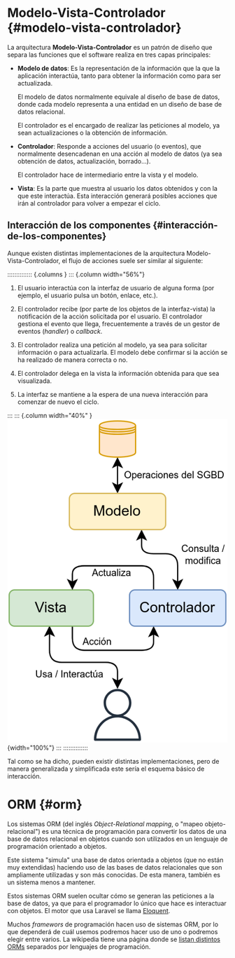 
# Modelo-Vista-Controlador {#modelo-vista-controlador}

La arquitectura **Modelo-Vista-Controlador** es un patrón de diseño que separa las funciones que el software realiza en tres capas principales:

-   **Modelo de datos**: Es la representación de la información que la que la aplicación interactúa, tanto para obtener la información como para ser actualizada.

    El modelo de datos normalmente equivale al diseño de base de datos, donde cada modelo representa a una entidad en un diseño de base de datos relacional.

    El controlador es el encargado de realizar las peticiones al modelo, ya sean actualizaciones o la obtención de información.

-   **Controlador**: Responde a acciones del usuario (o eventos), que normalmente desencadenan en una acción al modelo de datos (ya sea obtención de datos, actualización, borrado\...).

    El controlador hace de intermediario entre la vista y el modelo.

-   **Vista**: Es la parte que muestra al usuario los datos obtenidos y con la que este interactúa. Esta interacción generará posibles acciones que irán al controlador para volver a empezar el ciclo.

## Interacción de los componentes {#interacción-de-los-componentes}

Aunque existen distintas implementaciones de la arquitectura Modelo-Vista-Controlador, el flujo de acciones suele ser similar al siguiente:

:::::::::::::: {.columns }
::: {.column width="56%"}
1.  El usuario interactúa con la interfaz de usuario de alguna forma (por ejemplo, el usuario pulsa un botón, enlace, etc.).

2.  El controlador recibe (por parte de los objetos de la interfaz-vista) la notificación de la acción solicitada por el usuario. El controlador gestiona el evento que llega, frecuentemente a través de un gestor de eventos (*handler*) o *callback*.

3.  El controlador realiza una petición al modelo, ya sea para solicitar información o para actualizarla. El modelo debe confirmar si la acción se ha realizado de manera correcta o no.

4.  El controlador delega en la vista la información obtenida para que sea visualizada.

5.  La interfaz se mantiene a la espera de una nueva interacción para comenzar de nuevo el ciclo.

:::
::: {.column width="40%" }
![\ ](img/laravel/mvc.png){width="100%"}
:::
::::::::::::::


Tal como se ha dicho, pueden existir distintas implementaciones, pero de manera generalizada y simplificada este sería el esquema básico de interacción.

# ORM {#orm}

Los sistemas ORM (del inglés *Object-Relational mapping*, o "mapeo objeto-relacional") es una técnica de programación para convertir los datos de una base de datos relacional en objetos cuando son utilizados en un lenguaje de programación orientado a objetos.

Este sistema "simula" una base de datos orientada a objetos (que no están muy extendidas) haciendo uso de las bases de datos relacionales que son ampliamente utilizadas y son más conocidas. De esta manera, también es un sistema menos a mantener.

Estos sistemas ORM suelen ocultar cómo se generan las peticiones a la base de datos, ya que para el programador lo único que hace es interactuar con objetos. El motor que usa Laravel se llama [Eloquent](https://laravel.com/docs/10.x/eloquent#retrieving-models).

Muchos *framewors* de programación hacen uso de sistemas ORM, por lo que dependerá de cuál usemos podremos hacer uso de uno o podremos elegir entre varios. La wikipedia tiene una página donde se [listan distintos ORMs](https://en.wikipedia.org/wiki/List_of_object%E2%80%93relational_mapping_software) separados por lenguajes de programación.


